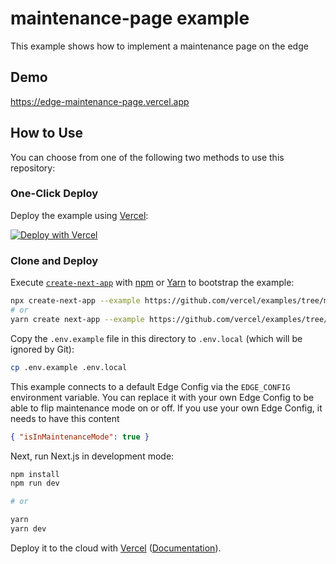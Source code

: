 # maintenance-page example

This example shows how to implement a maintenance page on the edge

## Demo

https://edge-maintenance-page.vercel.app

## How to Use

You can choose from one of the following two methods to use this repository:

### One-Click Deploy

Deploy the example using [Vercel](https://vercel.com?utm_source=github&utm_medium=readme&utm_campaign=vercel-examples):

[![Deploy with Vercel](https://vercel.com/button)](https://vercel.com/new/git/external?repository-url=https://github.com/vercel/examples/tree/main/edge-functions/maintenance-page&project-name=maintenance-page&repository-name=maintenance-page)

### Clone and Deploy

Execute [`create-next-app`](https://github.com/vercel/next.js/tree/canary/packages/create-next-app) with [npm](https://docs.npmjs.com/cli/init) or [Yarn](https://yarnpkg.com/lang/en/docs/cli/create/) to bootstrap the example:

```bash
npx create-next-app --example https://github.com/vercel/examples/tree/main/edge-functions/maintenance-page
# or
yarn create next-app --example https://github.com/vercel/examples/tree/main/edge-functions/maintenance-page
```

Copy the `.env.example` file in this directory to `.env.local` (which will be ignored by Git):

```bash
cp .env.example .env.local
```

This example connects to a default Edge Config via the `EDGE_CONFIG` environment variable. You can replace it with your own Edge Config to be able to flip maintenance mode on or off. If you use your own Edge Config, it needs to have this content

```json
{ "isInMaintenanceMode": true }
```

Next, run Next.js in development mode:

```bash
npm install
npm run dev

# or

yarn
yarn dev
```

Deploy it to the cloud with [Vercel](https://vercel.com/new?utm_source=github&utm_medium=readme&utm_campaign=edge-middleware-eap) ([Documentation](https://nextjs.org/docs/deployment)).
